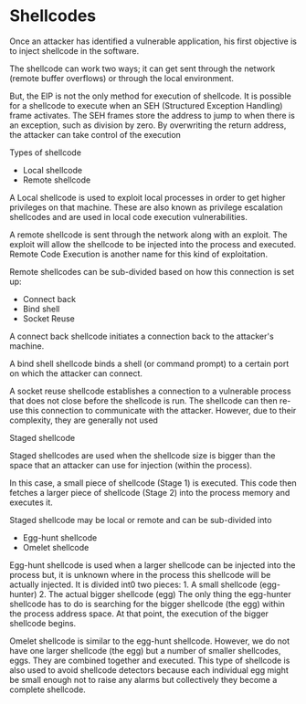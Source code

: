 # Shellcodes

Once an attacker has identified a vulnerable application, his first objective is to inject shellcode in the software.

The shellcode can work two ways; it can get sent through the network \(remote buffer overflows\) or through the local environment.

But, the EIP is not the only method for execution of shellcode. It is possible for a shellcode to execute when an SEH \(Structured Exception Handling\) frame activates. The SEH frames store the address to jump to when there is an exception, such as division by zero. By overwriting the return address, the attacker can take control of the execution

Types of shellcode

* Local shellcode 
* Remote shellcode

A Local shellcode is used to exploit local processes in order to get higher privileges on that machine. These are also known as privilege escalation shellcodes and are used in local code execution vulnerabilities.

A remote shellcode is sent through the network along with an exploit. The exploit will allow the shellcode to be injected into the process and executed. Remote Code Execution is another name for this kind of exploitation.

Remote shellcodes can be sub-divided based on how this connection is set up: 

* Connect back 
* Bind shell 
* Socket Reuse

A connect back shellcode initiates a connection back to the attacker's machine.

 A bind shell shellcode binds a shell \(or command prompt\) to a certain port on which the attacker can connect. 

A socket reuse shellcode establishes a connection to a vulnerable process that does not close before the shellcode is run. The shellcode can then re-use this connection to communicate with the attacker. However, due to their complexity, they are generally not used

Staged shellcode

Staged shellcodes are used when the shellcode size is bigger than the space that an attacker can use for injection \(within the process\). 

In this case, a small piece of shellcode \(Stage 1\) is executed. This code then fetches a larger piece of shellcode \(Stage 2\) into the process memory and executes it. 

Staged shellcode may be local or remote and can be sub-divided into 

* Egg-hunt shellcode
* Omelet shellcode

Egg-hunt shellcode is used when a larger shellcode can be injected into the process but, it is unknown where in the process this shellcode will be actually injected. It is divided int0 two pieces: 1. A small shellcode \(egg-hunter\) 2. The actual bigger shellcode \(egg\) The only thing the egg-hunter shellcode has to do is searching for the bigger shellcode \(the egg\) within the process address space. At that point, the execution of the bigger shellcode begins.

Omelet shellcode is similar to the egg-hunt shellcode. However, we do not have one larger shellcode \(the egg\) but a number of smaller shellcodes, eggs. They are combined together and executed. This type of shellcode is also used to avoid shellcode detectors because each individual egg might be small enough not to raise any alarms but collectively they become a complete shellcode.



